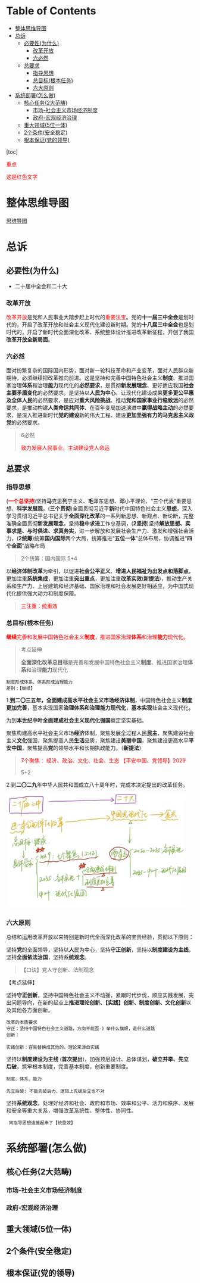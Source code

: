 # Table of Contents

* [整体思维导图](#整体思维导图)
* [总诉](#总诉)
  * [必要性(为什么)](#必要性为什么)
    * [改革开放](#改革开放)
    * [六必然](#六必然)
  * [总要求](#总要求)
    * [指导思想](#指导思想)
    * [总目标(根本任务)](#总目标根本任务)
    * [六大原则](#六大原则)
* [系统部署(怎么做)](#系统部署怎么做)
  * [核心任务(2大范畴)](#核心任务2大范畴)
    * [市场-社会主义市场经济制度](#市场-社会主义市场经济制度)
    * [政府-宏观经济治理](#政府-宏观经济治理)
  * [重大领域(5位一体)](#重大领域5位一体)
  * [2个条件(安全稳定)](#2个条件安全稳定)
  * [根本保证(党的领导)](#根本保证党的领导)












[toc]

<span style="color: red">重点</span>

<span style="color: red;">这是红色文字</span>

# 整体思维导图

[思维导图](/main/二十大/二十届三中全会思维导图.pdf)



# 总诉

## 必要性(为什么)

+  二十届中全会和二十大



### 改革开放

<span style="color: red">改革开放</span>是党和人民事业大踏步赶上时代的<span style="color: red">重要法宝</span>。党的**十一届三中全会**是划时代的，开启了改革开放和社会主义现代化建设新时期。党的**十八届三中全会**也是划时代的，开启了新时代全面深化改革、系统整体设计推进改革新征程，开创了我国**改革开放全新局面**。



### 六必然

面对纷繁复杂的国际国内形势，面对新一轮科技革命和产业变革，面对人民群众新期待，必须继续把改革推向前进。这是坚持和完善中国特色社会主义**制度**、推进国家治理**体系**和治理**能力**现代化的**必然要求**，是贯彻**新发展理念**、更好适应我国**社会主要矛盾变化**的必然要求，是坚持以**人民为中心**、让现代化建设成果**更多更公平惠及全体人民**的必然要求，是应对**重大风险挑战**、推动**党和国家事业行稳致远**的必然要求，是推动构建**人类命运共同体**、在百年变局加速演进中**赢得战略主动**的必然要求，是深入推进新时代**党的建设**新的伟大工程、建设**更加坚强有力的马克思主义政党**的必然要求。

> 6必然
>
> <span style="color: red">致力发展人民事业，主动建设党人命运</span>



## 总要求

###  指导思想

(**<font color="red">一个总坚持</font>**)坚持**马**克思**列**宁主义、**毛**泽东思想、**邓**小平理论、“**三**个代表”重要思想、**科学发展观**，(**三个贯彻**)全面贯彻习近平**新**时代中国特色社会主义**思想**，深入学习贯彻习近平总书记关于**全面深化改革**的一系列新思想、新观点、新论断，完整准确全面贯彻**新发展理念**，坚持**稳中求进**工作总基调，(**2坚持**)坚持**解放思想、实事求是、与时俱进、求真务实**，进一步解放和发展社会生产力、激发和增强社会活力，(**2统筹**)统筹**国内国际**两个大局，统筹推进“**五位一体**”总体布局，协调推进“**四个全面**”战略布局

> 2个统筹：国内国际 5+4



以**经济体制改革**为牵引，以促进**社会公平正义**、**增进人民福祉为出发点和落脚点**，更加注重**系统集成**，更加注重**突出重点**，更加注重**改革实效**(**新提法**)，推动生产关系和生产力、上层建筑和经济基础、国家治理和社会发展更好相适应，为中国式现代化提供强大动力和制度保障。

> <span style="color: red">三注重：统重效</span>



### 总目标(根本任务)



<span style="color: red">**继续**完善和发展中国特色社会主义**制度**，推进国家治理**体系**和治理**能力**现代化。</span>



> 考点延伸
>
> **全面深化改革总目标**是完善和发展中国特色社会主义**制度**、推进国家治理**体系**和治理**能力**现代化

```
制度形成体系、体系形成治理能力
差别：【继续】
```





1.**到二〇三五年，全面建成高水平社会主义市场经济体制**，中国特色社会主义**制度更加完善**，基本实现国家**治理体系和治理能力现代化**，**基本实现**社会主义现代化，



为到**本世纪中叶全面建成社会主义现代化强国**奠定坚实基础。



聚焦构建高水平社会主义市场**经济**体制，聚焦发展全过程人民**民主**，聚焦建设社会主义**文化**强国，聚焦提高人民**生活**品质，聚焦建设**美丽中国**，聚焦建设更高水平**平安中国**，聚焦提高**党**的领导水平和长期执政能力。（**新提法**）

> <span style="color: red">7个聚焦： 经济、政治、文化、社会、生态 【平安中国、党领导】2029</span>
>
> 5+2

2.到**二〇二九**年中华人民共和国成立八十周年时，完成本决定提出的改革任务。



![1733555261868](.images/1733555261868.png)



### 六大原则

总结和运用改革开放以来特别是新时代全面深化改革的宝贵经验，贯彻以下原则：

坚持**党**的全面领导，坚持以**人**民为中心，坚持**守正创新**，坚持以**制度建设为主线**，坚持**全面依法治国**，坚持系**统观念**。

> 【口诀】党人守创新、法制观念



【考点延伸】

坚持**守正创新**，坚持中国特色社会主义不动摇，紧跟时代步伐，顺应实践发展，突出问题导向，在新的起点上**推进理论创新、【实践】创新、制度创新、文化创新**以及其他各方面创新。

```
改革的本质要求
守正：坚持中国特色社会主义道路，方向不能歪-》举什么旗帜，走什么道路
创新：

实践创新：容易替换成其他的，理论来源自实践
```



坚持以**制度建设为主线** (**首次提出**)，加强顶层设计、总体谋划，**破立并举、先立后破**，筑牢根本制度，完善基本制度，创新重要制度。

```
制度、体系、能力

先立后破: 不能先破后力，逻辑上先破后立也不对
```



坚持**系统观念**，处理好经济和社会、政府和市场、效率和公平、活力和秩序、发展和安全等重大关系，增强改革系统性、整体性、协同性。

```
 同指导思想连接起来了【统重效】

```





# 系统部署(怎么做)

## 核心任务(2大范畴)

### 市场-社会主义市场经济制度

### 政府-宏观经济治理



## 重大领域(5位一体)
## 2个条件(安全稳定)
## 根本保证(党的领导)


